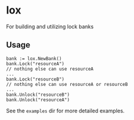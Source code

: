 # lox
For building and utilizing lock banks

## Usage
```
bank := lox.NewBank()
bank.Lock("resourceA")
// nothing else can use resourceA
...
bank.Lock("resourceB")
// nothing else can use resourceA or resourceB
...
bank.Unlock("resourceB")
bank.Unlock("resourceA")
```
See the `examples` dir for more detailed examples.
